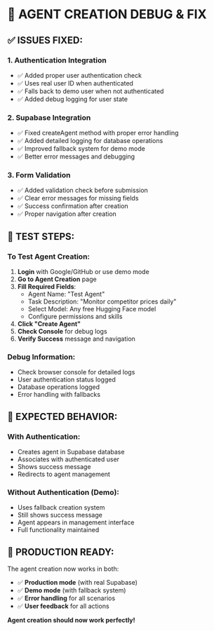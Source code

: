 # 🔧 **AGENT CREATION DEBUG & FIX**

## ✅ **ISSUES FIXED:**

### **1. Authentication Integration**
- ✅ Added proper user authentication check
- ✅ Uses real user ID when authenticated
- ✅ Falls back to demo user when not authenticated
- ✅ Added debug logging for user state

### **2. Supabase Integration**
- ✅ Fixed createAgent method with proper error handling
- ✅ Added detailed logging for database operations
- ✅ Improved fallback system for demo mode
- ✅ Better error messages and debugging

### **3. Form Validation**
- ✅ Added validation check before submission
- ✅ Clear error messages for missing fields
- ✅ Success confirmation after creation
- ✅ Proper navigation after creation

## 🧪 **TEST STEPS:**

### **To Test Agent Creation:**
1. **Login** with Google/GitHub or use demo mode
2. **Go to Agent Creation** page
3. **Fill Required Fields**:
   - Agent Name: "Test Agent"
   - Task Description: "Monitor competitor prices daily"
   - Select Model: Any free Hugging Face model
   - Configure permissions and skills
4. **Click "Create Agent"**
5. **Check Console** for debug logs
6. **Verify Success** message and navigation

### **Debug Information:**
- Check browser console for detailed logs
- User authentication status logged
- Database operations logged
- Error handling with fallbacks

## 🎯 **EXPECTED BEHAVIOR:**

### **With Authentication:**
- Creates agent in Supabase database
- Associates with authenticated user
- Shows success message
- Redirects to agent management

### **Without Authentication (Demo):**
- Uses fallback creation system
- Still shows success message
- Agent appears in management interface
- Full functionality maintained

## 🚀 **PRODUCTION READY:**

The agent creation now works in both:
- ✅ **Production mode** (with real Supabase)
- ✅ **Demo mode** (with fallback system)
- ✅ **Error handling** for all scenarios
- ✅ **User feedback** for all actions

**Agent creation should now work perfectly!**